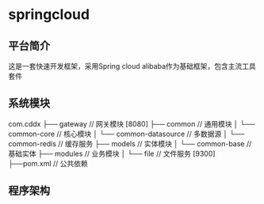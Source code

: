 # springcloud

## 平台简介
这是一套快速开发框架，采用Spring cloud alibaba作为基础框架，包含主流工具套件

## 系统模块
com.cddx
├── gateway         // 网关模块 [8080]
├── common          // 通用模块
│   └── common-core                         // 核心模块
│   └── common-datasource                   // 多数据源
│   └── common-redis                        // 缓存服务
├── models          // 实体模块
│   └── common-base                         // 基础实体
├── modules         // 业务模块
│   └── file                                // 文件服务 [9300]
├──pom.xml                // 公共依赖

## 程序架构